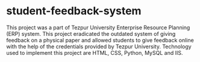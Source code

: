 # student-feedback-system
This project was a part of Tezpur University Enterprise Resource Planning (ERP) system. This project eradicated the outdated system of giving feedback on a physical paper and allowed students to give feedback online with the help of the credentials provided by Tezpur University. Technology used to implement this project are HTML, CSS, Python, MySQL and IIS.
